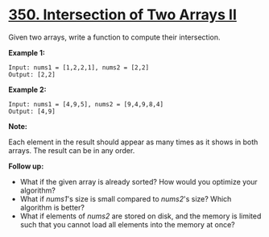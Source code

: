 # [350. Intersection of Two Arrays II](https://leetcode.com/problems/intersection-of-two-arrays-ii/)

Given two arrays, write a function to compute their intersection.

**Example 1:**

    Input: nums1 = [1,2,2,1], nums2 = [2,2]
    Output: [2,2]

**Example 2:**

    Input: nums1 = [4,9,5], nums2 = [9,4,9,8,4]
    Output: [4,9]

**Note:**

Each element in the result should appear as many times as it shows in both arrays.
The result can be in any order.

**Follow up:**

- What if the given array is already sorted? How would you optimize your algorithm?
- What if _nums1_'s size is small compared to _nums2_'s size? Which algorithm is better?
- What if elements of _nums2_ are stored on disk, and the memory is limited such that you cannot load all elements into the memory at once?
